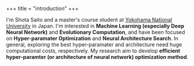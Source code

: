 +++
title = "introduction"
+++

I'm Shota Saito and a master's course student at [Yokohama National University](http://www.ynu.ac.jp/english/index.html) in Japan. I'm interested in **Machine Learning (especially Deep Neural Network)** and **Evolutionary Computation**, and have been focused on **Hyper-paramater Optimization** and **Neural Architecture Search**. In general, exploring the best hyper-paramater and architecture need huge computational costs, respectively. My research aim to develop **efficient hyper-paramter (or architecture of neural network) optimization method**.
